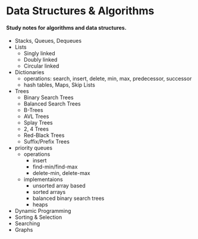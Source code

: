 # Data Structures & Algorithms
#### Study notes for algorithms and data structures.

* Stacks, Queues, Dequeues
* Lists
	* Singly linked
	* Doubly linked
	* Circular linked
* Dictionaries
	* operations: search, insert, delete, min, max, predecessor, successor
	* hash tables, Maps, Skip Lists
* Trees
	* Binary Search Trees
	* Balanced Search Trees
	* B-Trees
	* AVL Trees
	* Splay Trees
	* 2, 4 Trees
	* Red-Black Trees
	* Suffix/Prefix Trees
* priority queues
	* operations
		* insert
		* find-min/find-max
		* delete-min, delete-max
	* implementaions
		* unsorted array based
		* sorted arrays
		* balanced binary search trees
		* heaps
* Dynamic Programming
* Sorting & Selection
* Searching
* Graphs

